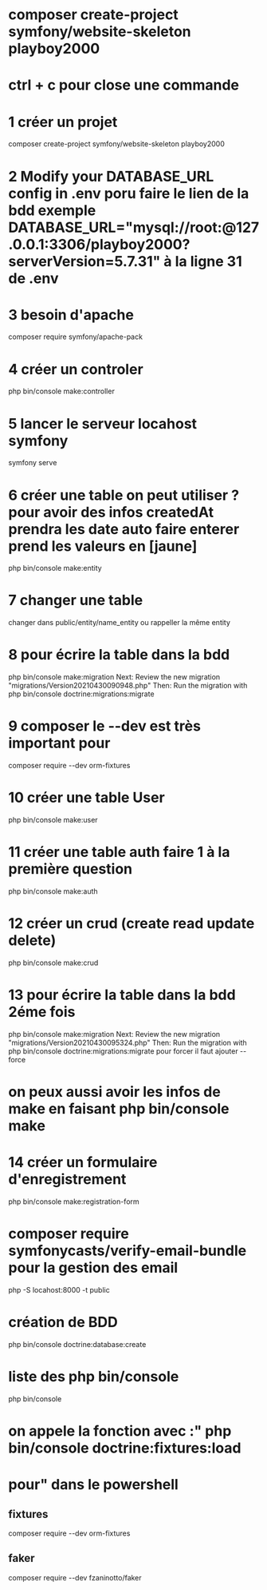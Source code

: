 # composer create-project symfony/website-skeleton playboy2000       
# ctrl + c pour close une commande
# 1 créer un projet
composer create-project symfony/website-skeleton playboy2000    
# 2 Modify your DATABASE_URL config in .env poru faire le lien de la bdd exemple DATABASE_URL="mysql://root:@127.0.0.1:3306/playboy2000?serverVersion=5.7.31" à la ligne 31 de .env
# 3 besoin d'apache
composer require symfony/apache-pack
# 4 créer un controler
php bin/console make:controller 
# 5 lancer le serveur locahost symfony
symfony serve 
# 6 créer une table on peut utiliser ? pour avoir des infos createdAt prendra les date auto faire enterer prend les valeurs en [jaune]
php bin/console make:entity
# 7 changer une table
changer dans public/entity/name_entity
ou rappeller la même entity
# 8 pour écrire la table dans la bdd
php bin/console make:migration
 Next: Review the new migration "migrations/Version20210430090948.php"
 Then: Run the migration with php bin/console doctrine:migrations:migrate
# 9 composer le --dev est très important pour 
composer require --dev orm-fixtures 
# 10 créer une table User
php bin/console make:user
# 11 créer une table  auth faire 1 à la première question
php bin/console make:auth
# 12 créer un crud (create read update delete)
php bin/console make:crud

# 13 pour écrire la table dans la bdd 2éme fois
php bin/console make:migration
Next: Review the new migration "migrations/Version20210430095324.php"
 Then: Run the migration with php bin/console doctrine:migrations:migrate
pour forcer il faut ajouter --force
 # on peux aussi avoir les infos de make en faisant php bin/console make

 # 14 créer un formulaire d'enregistrement
 php bin/console make:registration-form

 # composer require symfonycasts/verify-email-bundle pour la gestion des email

php -S locahost:8000 -t public

# création de BDD 
php bin/console doctrine:database:create
# liste des php bin/console
php bin/console

# on appele la fonction avec :" php bin/console doctrine:fixtures:load
# pour" dans le powershell 

## fixtures

 composer require --dev orm-fixtures

## faker
 composer require --dev fzaninotto/faker